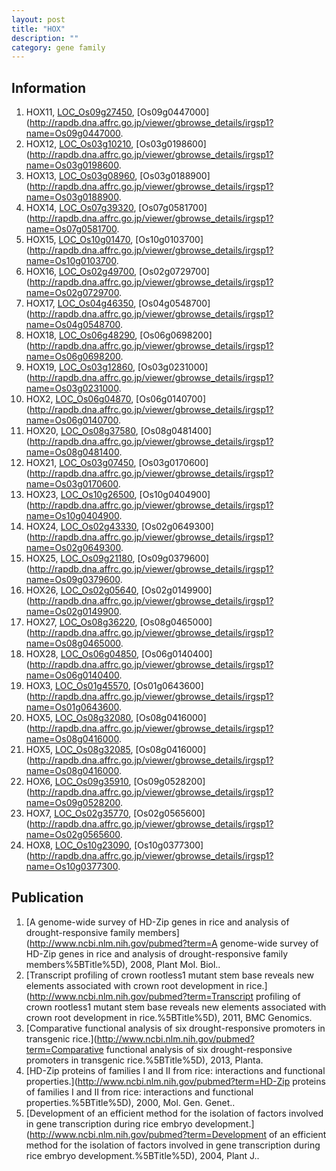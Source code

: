 ```yaml
---
layout: post
title: "HOX"
description: ""
category: gene family
---
```


## Information
1. HOX11, [LOC_Os09g27450](http://rice.plantbiology.msu.edu/cgi-bin/ORF_infopage.cgi?orf=LOC_Os09g27450), [Os09g0447000](http://rapdb.dna.affrc.go.jp/viewer/gbrowse_details/irgsp1?name=Os09g0447000.
2. HOX12, [LOC_Os03g10210](http://rice.plantbiology.msu.edu/cgi-bin/ORF_infopage.cgi?orf=LOC_Os03g10210), [Os03g0198600](http://rapdb.dna.affrc.go.jp/viewer/gbrowse_details/irgsp1?name=Os03g0198600.
3. HOX13, [LOC_Os03g08960](http://rice.plantbiology.msu.edu/cgi-bin/ORF_infopage.cgi?orf=LOC_Os03g08960), [Os03g0188900](http://rapdb.dna.affrc.go.jp/viewer/gbrowse_details/irgsp1?name=Os03g0188900.
4. HOX14, [LOC_Os07g39320](http://rice.plantbiology.msu.edu/cgi-bin/ORF_infopage.cgi?orf=LOC_Os07g39320), [Os07g0581700](http://rapdb.dna.affrc.go.jp/viewer/gbrowse_details/irgsp1?name=Os07g0581700.
5. HOX15, [LOC_Os10g01470](http://rice.plantbiology.msu.edu/cgi-bin/ORF_infopage.cgi?orf=LOC_Os10g01470), [Os10g0103700](http://rapdb.dna.affrc.go.jp/viewer/gbrowse_details/irgsp1?name=Os10g0103700.
6. HOX16, [LOC_Os02g49700](http://rice.plantbiology.msu.edu/cgi-bin/ORF_infopage.cgi?orf=LOC_Os02g49700), [Os02g0729700](http://rapdb.dna.affrc.go.jp/viewer/gbrowse_details/irgsp1?name=Os02g0729700.
7. HOX17, [LOC_Os04g46350](http://rice.plantbiology.msu.edu/cgi-bin/ORF_infopage.cgi?orf=LOC_Os04g46350), [Os04g0548700](http://rapdb.dna.affrc.go.jp/viewer/gbrowse_details/irgsp1?name=Os04g0548700.
8. HOX18, [LOC_Os06g48290](http://rice.plantbiology.msu.edu/cgi-bin/ORF_infopage.cgi?orf=LOC_Os06g48290), [Os06g0698200](http://rapdb.dna.affrc.go.jp/viewer/gbrowse_details/irgsp1?name=Os06g0698200.
9. HOX19, [LOC_Os03g12860](http://rice.plantbiology.msu.edu/cgi-bin/ORF_infopage.cgi?orf=LOC_Os03g12860), [Os03g0231000](http://rapdb.dna.affrc.go.jp/viewer/gbrowse_details/irgsp1?name=Os03g0231000.
10. HOX2, [LOC_Os06g04870](http://rice.plantbiology.msu.edu/cgi-bin/ORF_infopage.cgi?orf=LOC_Os06g04870), [Os06g0140700](http://rapdb.dna.affrc.go.jp/viewer/gbrowse_details/irgsp1?name=Os06g0140700.
11. HOX20, [LOC_Os08g37580](http://rice.plantbiology.msu.edu/cgi-bin/ORF_infopage.cgi?orf=LOC_Os08g37580), [Os08g0481400](http://rapdb.dna.affrc.go.jp/viewer/gbrowse_details/irgsp1?name=Os08g0481400.
12. HOX21, [LOC_Os03g07450](http://rice.plantbiology.msu.edu/cgi-bin/ORF_infopage.cgi?orf=LOC_Os03g07450), [Os03g0170600](http://rapdb.dna.affrc.go.jp/viewer/gbrowse_details/irgsp1?name=Os03g0170600.
13. HOX23, [LOC_Os10g26500](http://rice.plantbiology.msu.edu/cgi-bin/ORF_infopage.cgi?orf=LOC_Os10g26500), [Os10g0404900](http://rapdb.dna.affrc.go.jp/viewer/gbrowse_details/irgsp1?name=Os10g0404900.
14. HOX24, [LOC_Os02g43330](http://rice.plantbiology.msu.edu/cgi-bin/ORF_infopage.cgi?orf=LOC_Os02g43330), [Os02g0649300](http://rapdb.dna.affrc.go.jp/viewer/gbrowse_details/irgsp1?name=Os02g0649300.
15. HOX25, [LOC_Os09g21180](http://rice.plantbiology.msu.edu/cgi-bin/ORF_infopage.cgi?orf=LOC_Os09g21180), [Os09g0379600](http://rapdb.dna.affrc.go.jp/viewer/gbrowse_details/irgsp1?name=Os09g0379600.
16. HOX26, [LOC_Os02g05640](http://rice.plantbiology.msu.edu/cgi-bin/ORF_infopage.cgi?orf=LOC_Os02g05640), [Os02g0149900](http://rapdb.dna.affrc.go.jp/viewer/gbrowse_details/irgsp1?name=Os02g0149900.
17. HOX27, [LOC_Os08g36220](http://rice.plantbiology.msu.edu/cgi-bin/ORF_infopage.cgi?orf=LOC_Os08g36220), [Os08g0465000](http://rapdb.dna.affrc.go.jp/viewer/gbrowse_details/irgsp1?name=Os08g0465000.
18. HOX28, [LOC_Os06g04850](http://rice.plantbiology.msu.edu/cgi-bin/ORF_infopage.cgi?orf=LOC_Os06g04850), [Os06g0140400](http://rapdb.dna.affrc.go.jp/viewer/gbrowse_details/irgsp1?name=Os06g0140400.
19. HOX3, [LOC_Os01g45570](http://rice.plantbiology.msu.edu/cgi-bin/ORF_infopage.cgi?orf=LOC_Os01g45570), [Os01g0643600](http://rapdb.dna.affrc.go.jp/viewer/gbrowse_details/irgsp1?name=Os01g0643600.
20. HOX5, [LOC_Os08g32080](http://rice.plantbiology.msu.edu/cgi-bin/ORF_infopage.cgi?orf=LOC_Os08g32080), [Os08g0416000](http://rapdb.dna.affrc.go.jp/viewer/gbrowse_details/irgsp1?name=Os08g0416000.
21. HOX5, [LOC_Os08g32085](http://rice.plantbiology.msu.edu/cgi-bin/ORF_infopage.cgi?orf=LOC_Os08g32085), [Os08g0416000](http://rapdb.dna.affrc.go.jp/viewer/gbrowse_details/irgsp1?name=Os08g0416000.
22. HOX6, [LOC_Os09g35910](http://rice.plantbiology.msu.edu/cgi-bin/ORF_infopage.cgi?orf=LOC_Os09g35910), [Os09g0528200](http://rapdb.dna.affrc.go.jp/viewer/gbrowse_details/irgsp1?name=Os09g0528200.
23. HOX7, [LOC_Os02g35770](http://rice.plantbiology.msu.edu/cgi-bin/ORF_infopage.cgi?orf=LOC_Os02g35770), [Os02g0565600](http://rapdb.dna.affrc.go.jp/viewer/gbrowse_details/irgsp1?name=Os02g0565600.
24. HOX8, [LOC_Os10g23090](http://rice.plantbiology.msu.edu/cgi-bin/ORF_infopage.cgi?orf=LOC_Os10g23090), [Os10g0377300](http://rapdb.dna.affrc.go.jp/viewer/gbrowse_details/irgsp1?name=Os10g0377300.

## Publication
1. [A genome-wide survey of HD-Zip genes in rice and analysis of drought-responsive family members](http://www.ncbi.nlm.nih.gov/pubmed?term=A genome-wide survey of HD-Zip genes in rice and analysis of drought-responsive family members%5BTitle%5D), 2008, Plant Mol. Biol..
2. [Transcript profiling of crown rootless1 mutant stem base reveals new elements associated with crown root development in rice.](http://www.ncbi.nlm.nih.gov/pubmed?term=Transcript profiling of crown rootless1 mutant stem base reveals new elements associated with crown root development in rice.%5BTitle%5D), 2011, BMC Genomics.
3. [Comparative functional analysis of six drought-responsive promoters in transgenic rice.](http://www.ncbi.nlm.nih.gov/pubmed?term=Comparative functional analysis of six drought-responsive promoters in transgenic rice.%5BTitle%5D), 2013, Planta.
4. [HD-Zip proteins of families I and II from rice: interactions and functional properties.](http://www.ncbi.nlm.nih.gov/pubmed?term=HD-Zip proteins of families I and II from rice: interactions and functional properties.%5BTitle%5D), 2000, Mol. Gen. Genet..
5. [Development of an efficient method for the isolation of factors involved in gene transcription during rice embryo development.](http://www.ncbi.nlm.nih.gov/pubmed?term=Development of an efficient method for the isolation of factors involved in gene transcription during rice embryo development.%5BTitle%5D), 2004, Plant J..


